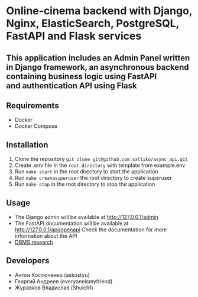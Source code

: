 Online-cinema backend with Django, Nginx, ElasticSearch, PostgreSQL, FastAPI and Flask services
================================================================================================
This application includes an Admin Panel written in Django framework, an asynchronous backend containing business logic using FastAPI  
and authentication API using Flask
----------------------------------------------------------------------------------------------------------------------------------------

## Requirements
- Docker
- Docker Compose

## Installation
1. Clone the repository `git clone git@github.com:salliko/async_api.git`
2. Create .env file in the `root directory` with template from example.env
3. Run `make start` in the root directory to start the application
4. Run `make createsuperuser` the root directory to create superuser
5. Run `make stop` in the root directory to stop the application

## Usage
- The Django admin will be available at http://127.0.0.1/admin
- The FastAPI documentation will be available at http://127.0.0.1/api/openapi Check the documentation for more information about the API
- [DBMS research](./research/README.md)

## Developers
- Антон Костюченко (askostyu)
- Георгий Андреев (everyoneismyfriend)
- Журавков Владислав (Shuich1)
